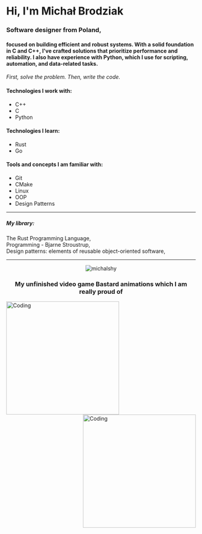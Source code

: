 <h1 align="left">Hi, I'm Michał Brodziak</h1>
<h3 align="left">Software designer from Poland,</h3>
<h4 align="left">focused on building efficient and robust systems. 
	With a solid foundation in C and C++, I've crafted solutions that prioritize performance and reliability. 
	I also have experience with Python, which I use for scripting, automation, and data-related tasks.</h4>


<p><i>First, solve the problem. Then, write the code.</i></p>
<h4>Technologies I work with:</h4>

- C++
- C
- Python

<h4>Technologies I learn:</h4>

- Rust
- Go

<h4>Tools and concepts I am familiar with:</h4>

- Git
- CMake
- Linux
- OOP
- Design Patterns

<hr>

<h5>My library:</h5>
<p>
The Rust Programming Language, <br>
Programming - Bjarne Stroustrup, <br>
Design patterns: elements of reusable object-oriented software, <br>
</p>

<hr>

 <center><img src="https://github-readme-stats.vercel.app/api?username=michalshy&show_icons=true&locale=en" alt="michalshy" /></center>


<h3 align="center"> My unfinished video game Bastard animations which I am really proud of </h3>
<img align="left" alt="Coding" width="300" src="https://user-images.githubusercontent.com/91937056/226870857-d61e4ca2-b924-43ad-852b-2cb1545987e3.gif">
<img align="right" alt="Coding" width="300" src="https://user-images.githubusercontent.com/91937056/226865464-02e27f23-ffac-4a05-b87a-df1173cdea6a.gif">
	



